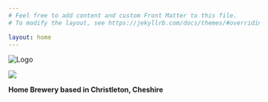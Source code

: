 ```yaml
---
# Feel free to add content and custom Front Matter to this file.
# To modify the layout, see https://jekyllrb.com/docs/themes/#overriding-theme-defaults

layout: home
---
```


<p align="center">

![Logo](https://assets.untappd.com/site/brewery_logos_hd/brewery-551852_b07c3_hd.jpeg)

[<img src="https://assets.untappd.com/social/ut_follow_md.png">](https://untappd.com/BlueBearBrew?ref=followbtn)

__Home Brewery based in Christleton, Cheshire__

</p>
